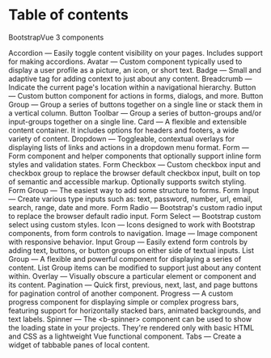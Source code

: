 # Table of contents

BootstrapVue 3 components

<ClientOnly>
    <b-list-group>
        <b-list-group-item>
            <RouterLink to="./Accordion.html">Accordion</RouterLink> — Easily toggle content visibility on your pages. Includes support for making accordions.
        </b-list-group-item>
        <b-list-group-item>
            <RouterLink to="./Avatar.html">Avatar</RouterLink> — Custom component typically used to display a user profile as a picture, an icon, or short text.
        </b-list-group-item>
        <b-list-group-item>
            <RouterLink to="./Badge.html">Badge</RouterLink> — Small and adaptive tag for adding context to just about any content.
        </b-list-group-item>
        <b-list-group-item>
            <RouterLink to="./Breadcrumb.html">Breadcrumb</RouterLink> — Indicate the current page's location within a navigational hierarchy.
        </b-list-group-item>
        <b-list-group-item>
            <RouterLink to="./Button.html">Button</RouterLink> — Custom button component for actions in forms, dialogs, and more.
        </b-list-group-item>
        <b-list-group-item>
            <RouterLink to="./ButtonGroup.html">Button Group</RouterLink> — Group a series of buttons together on a single line or stack them in a vertical column.
        </b-list-group-item>
        <b-list-group-item>
            <RouterLink to="./ButtonToolbar.html">Button Toolbar</RouterLink> — Group a series of button-groups and/or input-groups together on a single line.
        </b-list-group-item>
        <b-list-group-item>
            <RouterLink to="./Card.html">Card</RouterLink> — A flexible and extensible content container. It includes options for headers and footers, a wide variety of content.
        </b-list-group-item>
        <b-list-group-item>
            <RouterLink to="./Dropdown.html">Dropdown</RouterLink> — Toggleable, contextual overlays for displaying lists of links and actions in a dropdown menu format.
        </b-list-group-item>
        <b-list-group-item>
            <RouterLink to="./Form.html">Form</RouterLink> — Form component and helper components that optionally support inline form styles and validation states.
        </b-list-group-item>
        <b-list-group-item>
            <RouterLink to="./FormCheckbox.html">Form Checkbox</RouterLink> — Custom checkbox input and checkbox group to replace the browser default checkbox input, built on top of semantic and accessible markup. Optionally supports switch styling.
        </b-list-group-item>
        <b-list-group-item>
            <RouterLink to="./FormGroup.html">Form Group</RouterLink> — The easiest way to add some structure to forms.
        </b-list-group-item>
        <b-list-group-item>
            <RouterLink to="./FormInput.html">Form Input</RouterLink> — Create various type inputs such as: text, password, number, url, email, search, range, date and more. 
        </b-list-group-item>
        <b-list-group-item>
            <RouterLink to="./FormRadio.html">Form Radio</RouterLink> — Bootstrap's custom radio input to replace the browser default radio input.
        </b-list-group-item>
        <b-list-group-item>
            <RouterLink to="./FormSelect.html">Form Select</RouterLink> — Bootstrap custom select using custom styles. 
        </b-list-group-item>
        <b-list-group-item>
            <RouterLink to="./Icon.html">Icon</RouterLink> — Icons designed to work with Bootstrap components, from form controls to navigation. 
        </b-list-group-item>
        <b-list-group-item>
            <RouterLink to="./Image.html">Image</RouterLink> — Image component with responsive behavior. 
        </b-list-group-item>
        <b-list-group-item>
            <RouterLink to="./InputGroup.html">Input Group</RouterLink> — Easily extend form controls by adding text, buttons, or button groups on either side of textual inputs. 
        </b-list-group-item>
        <b-list-group-item>
            <RouterLink to="./ListGroup.html">List Group</RouterLink> — A flexible and powerful component for displaying a series of content. List Group items can be modified to support just about any content within.
        </b-list-group-item>
        <b-list-group-item>
            <RouterLink to="./Overlay.html">Overlay</RouterLink> — Visually obscure a particular element or component and its content.
        </b-list-group-item>
        <b-list-group-item>
            <RouterLink to="./Pagination.html">Pagination</RouterLink> — Quick first, previous, next, last, and page buttons for pagination control of another component.
        </b-list-group-item>
        <b-list-group-item>
            <RouterLink to="./Progress.html">Progress</RouterLink> — A custom progress component for displaying simple or complex progress bars, featuring support for horizontally stacked bars, animated backgrounds, and text labels.
        </b-list-group-item>
        <b-list-group-item>
            <RouterLink to="./Spinners.html">Spinner</RouterLink> — The &lt;b-spinner&gt; component can be used to show the loading state in your projects. They're rendered only with basic HTML and CSS as a lightweight Vue functional component.
        </b-list-group-item>
        <b-list-group-item>
            <RouterLink to="./Tabs.html">Tabs</RouterLink> — Create a widget of tabbable panes of local content.
        </b-list-group-item>
    </b-list-group>
</ClientOnly>
